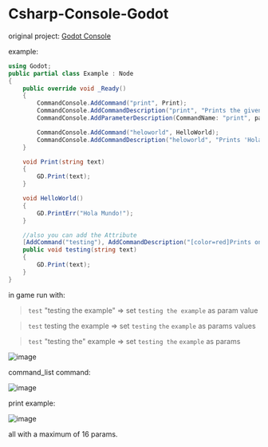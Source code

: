 # Csharp-Console-Godot
original project:
[Godot Console](https://github.com/jitspoe/godot-console)

example:
```c#
using Godot;
public partial class Example : Node
{
    public override void _Ready()
    {
        CommandConsole.AddCommand("print", Print);
        CommandConsole.AddCommandDescription("print", "Prints the given text in the console.");
        CommandConsole.AddParameterDescription(CommandName: "print", param:"text", description:"The text to print.");

        CommandConsole.AddCommand("heloworld", HelloWorld);
        CommandConsole.AddCommandDescription("heloworld", "Prints 'Hola Mundo!' in the console.");
    }

    void Print(string text)
    {
        GD.Print(text);
    }

    void HelloWorld()
    {
        GD.PrintErr("Hola Mundo!");
    }

    //also you can add the Attribute
    [AddCommand("testing"), AddCommandDescription("[color=red]Prints on GD Console[/color]")]
    public void testing(string text)
    {
        GD.Print(text);
    }
}

```

in game run with:
> `test` "testing the example" => set `testing the example` as param value

> `test` testing the example => set `testing` `the` `example` as params values

> `test` "testing the" example => set `testing the` `example` as params

![image](https://github.com/MolikoDeveloper/Csharp-Console-Godot/assets/58595683/d17ee243-80b2-47dc-9acf-477ce4562e2c)

command_list command:

![image](https://github.com/MolikoDeveloper/Csharp-Console-Godot/assets/58595683/5810666b-d237-406f-96fd-f655bd0f2feb)



print example:

![image](https://github.com/MolikoDeveloper/Csharp-Console-Godot/assets/58595683/4ebf6452-bbb5-4651-a0b0-a48eeb8148ae)


all with a maximum of 16 params.
